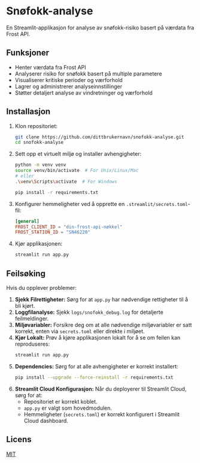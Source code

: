 # Snøfokk-analyse

En Streamlit-applikasjon for analyse av snøfokk-risiko basert på værdata fra Frost API.

## Funksjoner

- Henter værdata fra Frost API
- Analyserer risiko for snøfokk basert på multiple parametere
- Visualiserer kritiske perioder og værforhold
- Lagrer og administrerer analyseinnstillinger
- Støtter detaljert analyse av vindretninger og værforhold

## Installasjon

1. Klon repositoriet:

    ```bash
    git clone https://github.com/dittbrukernavn/snofokk-analyse.git
    cd snofokk-analyse
    ```

2. Sett opp et virtuelt miljø og installer avhengigheter:

    ```bash
    python -m venv venv
    source venv/bin/activate  # For Unix/Linux/Mac
    # eller
    .\venv\Scripts\activate  # For Windows

    pip install -r requirements.txt
    ```

3. Konfigurer hemmeligheter ved å opprette en `.streamlit/secrets.toml`-fil:

    ```toml
    [general]
    FROST_CLIENT_ID = "din-frost-api-nøkkel"
    FROST_STATION_ID = "SN46220"
    ```

4. Kjør applikasjonen:

    ```bash
    streamlit run app.py
    ```

## Feilsøking

Hvis du opplever problemer:

1. **Sjekk Filrettigheter:** Sørg for at `app.py` har nødvendige rettigheter til å bli kjørt.
2. **Loggfilanalyse:** Sjekk `logs/snofokk_debug.log` for detaljerte feilmeldinger.
3. **Miljøvariabler:** Forsikre deg om at alle nødvendige miljøvariabler er satt korrekt, enten via `secrets.toml` eller direkte i miljøet.
4. **Kjør Lokalt:** Prøv å kjøre applikasjonen lokalt for å se om feilen kan reproduseres:
    ```bash
    streamlit run app.py
    ```
5. **Dependencies:** Sørg for at alle avhengigheter er korrekt installert:
    ```bash
    pip install --upgrade --force-reinstall -r requirements.txt
    ```
6. **Streamlit Cloud Konfigurasjon:** Når du deployerer til Streamlit Cloud, sørg for at:
    - Repositoriet er korrekt koblet.
    - `app.py` er valgt som hovedmodulen.
    - Hemmeligheter (`secrets.toml`) er korrekt konfigurert i Streamlit Cloud dashboard.

## Licens

[MIT](LICENSE)
